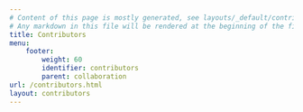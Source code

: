```yaml
---
# Content of this page is mostly generated, see layouts/_default/contributors.html and data/contributors.yaml.
# Any markdown in this file will be rendered at the beginning of the final page.
title: Contributors
menu:  
    footer:
        weight: 60
        identifier: contributors
        parent: collaboration
url: /contributors.html
layout: contributors
---
```


